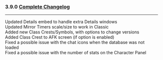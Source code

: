 ### 3.9.0 [Complete Changelog](https://github.com/eltreum0/eltruism/blob/main/Changelog.md)
___
Updated Details embed to handle extra Details windows  
Updated Mirror Timers scale/size to work in Classic  
Added new Class Crests/Symbols, with options to change versions  
Added Class Crest to AFK screen (if option is enabled)  
Fixed a possible issue with the chat icons when the database was not loaded  
Fixed a possible issue with the number of stats on the Character Panel
